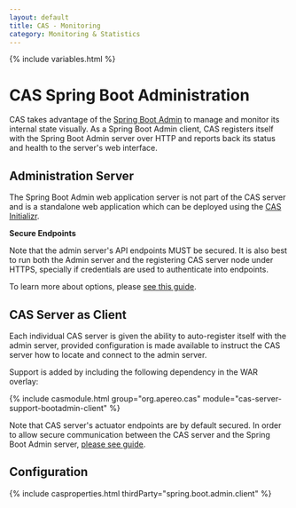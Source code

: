 ```yaml
---
layout: default
title: CAS - Monitoring
category: Monitoring & Statistics
---
```


{% include variables.html %}

# CAS Spring Boot Administration

CAS takes advantage of the [Spring Boot Admin][bootadmindocs] to manage and monitor its 
internal state visually. As a Spring Boot Admin client, CAS registers itself with the 
Spring Boot Admin server over HTTP and reports back its status and health to the server's web interface.

## Administration Server

The Spring Boot Admin web application server is not part of the CAS server and
is a standalone web application which can be deployed using the [CAS Initializr](../installation/WAR-Overlay-Initializr.html).

<div class="alert alert-warning"><strong>Secure Endpoints</strong><p>Note that the admin server's API 
endpoints MUST be secured. It is also best to run both the Admin server and the registering CAS server 
node under HTTPS, specially if credentials are used to authenticate into endpoints.</p></div>

To learn more about options, please [see this guide][bootadmindocs].

## CAS Server as Client

Each individual CAS server is given the ability to auto-register itself 
with the admin server, provided configuration is made available to instruct 
the CAS server how to locate and connect to the admin server.

Support is added by including the following dependency in the WAR overlay:

{% include casmodule.html group="org.apereo.cas" module="cas-server-support-bootadmin-client" %}

Note that CAS server's actuator endpoints are by default secured. In order to allow secure 
communication between the CAS server and the Spring Boot Admin server, [please see guide][bootadmindocs].

## Configuration

{% include casproperties.html thirdParty="spring.boot.admin.client" %}

[bootadmindocs]: https://codecentric.github.io/spring-boot-admin/current/
